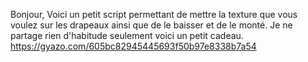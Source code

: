 Bonjour, Voici un petit script permettant de mettre la texture que vous voulez sur les drapeaux ainsi que de le baisser et de le monté. 
Je ne partage rien d'habitude seulement voici un petit cadeau.
https://gyazo.com/605bc82945445693f50b97e8338b7a54
